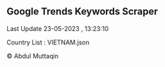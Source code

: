 

## Google Trends Keywords Scraper 
 
Last Update 23-05-2023 , 13:23:10

Country List :
VIETNAM.json



© Abdul Muttaqin 
